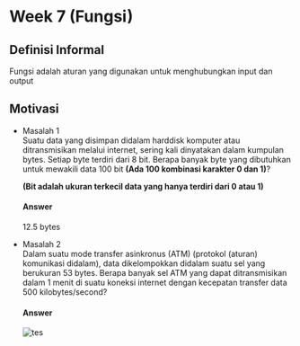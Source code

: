 # Week 7 (Fungsi)

## Definisi Informal
Fungsi adalah aturan yang digunakan untuk menghubungkan input dan output

## Motivasi
- Masalah 1  
  Suatu data yang disimpan didalam harddisk komputer atau ditransmisikan melalui internet, sering kali dinyatakan dalam kumpulan bytes.
  Setiap byte terdiri dari 8 bit. Berapa banyak byte yang dibutuhkan untuk mewakili data 100 bit **(Ada 100 kombinasi karakter 0 dan 1)**?

  **(Bit adalah ukuran terkecil data yang hanya terdiri dari 0 atau 1)**

  #### Answer
  12.5 bytes

- Masalah 2  
  Dalam suatu mode transfer asinkronus (ATM) (protokol (aturan) komunikasi didalam), data dikelompokkan didalam suatu sel yang berukuran 53 bytes. Berapa banyak sel ATM yang dapat ditransmisikan dalam 1 menit di suatu koneksi internet dengan kecepatan transfer data 500 kilobytes/second?

  #### Answer
  ![tes](/Notes/Week%207/pictures/answer-2-week-7.jpg)

